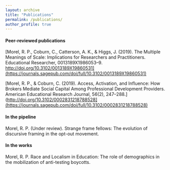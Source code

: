 ```yaml
---
layout: archive
title: "Publications"
permalink: /publications/
author_profile: true
---
```


#### Peer-reviewed publications

[Morel, R. P., Coburn, C., Catterson, A. K., & Higgs, J. (2019). The Multiple Meanings of Scale: Implications for Researchers and Practitioners. Educational Researcher, 0013189X1986053–9. http://doi.org/10.3102/0013189X19860531](https://journals.sagepub.com/doi/full/10.3102/0013189X19860531)

[Morel, R. P., & Coburn, C. (2019). Access, Activation, and Influence: How Brokers Mediate Social Capital Among Professional Development Providers. American Educational Research Journal, 56(2), 247–288.](http://doi.org/10.3102/0002831218788528](https://journals.sagepub.com/doi/full/10.3102/0002831218788528)

#### In the pipeline

Morel, R. P. (Under review). Strange frame fellows: The evolution of discursive framing in the opt-out movement. 

#### In the works

Morel, R. P. Race and Localism in Education: The role of demographics in the mobilization of anti-testing boycotts.

